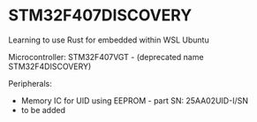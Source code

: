 # STM32F407DISCOVERY
Learning to use Rust for embedded within WSL Ubuntu

Microcontroller: STM32F407VGT - (deprecated name STM32F4DISCOVERY)

Peripherals:
- Memory IC for UID using EEPROM - part SN: 25AA02UID-I/SN
- to be added

